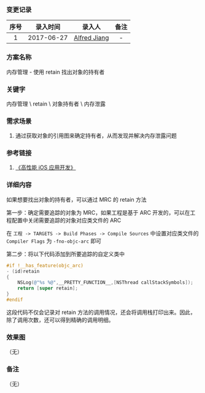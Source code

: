 ### 变更记录

| 序号 | 录入时间 | 录入人 | 备注 |
|:--------:|:--------:|:--------:|:--------:|
| 1 | 2017-06-27 | [Alfred Jiang](https://github.com/viktyz) | - |

### 方案名称

内存管理 - 使用 retain 找出对象的持有者

### 关键字

内存管理 \ retain \ 对象持有者 \ 内存泄露

### 需求场景

1. 通过获取对象的引用图来确定持有者，从而发现并解决内存泄露问题

### 参考链接

1. [《高性能 iOS 应用开发》](https://book.douban.com/subject/27013752/)

### 详细内容

如果想要找出对象的持有者，可以通过 MRC 的 retain 方法

第一步：确定需要追踪的对象为 MRC，如果工程是基于 ARC 开发的，可以在工程配置中关闭需要追踪的对象对应类文件的 ARC

在 `工程 -> TARGETS -> Build Phases -> Compile Sources` 中设置对应类文件的 `Compiler Flags` 为 `-fno-objc-arc` 即可

第二步：将以下代码添加到所要追踪的自定义类中

```objective-c
#if !__has_feature(objc_arc)
- (id)retain
{
    NSLog(@"%s %@",__PRETTY_FUNCTION__,[NSThread callStackSymbols]);
    return [super retain];
}
#endif
```

这段代码不仅会记录对 retain 方法的调用情况，还会将调用栈打印出来。因此，除了调用次数，还可以得到精确的调用明细。

### 效果图
（无）

### 备注
（无）